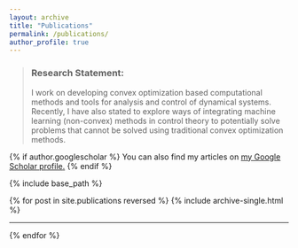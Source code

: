 ```yaml
---
layout: archive
title: "Publications"
permalink: /publications/
author_profile: true
---
```


> ### Research Statement:
>
> I work on developing convex optimization based computational methods and tools for analysis and control of dynamical systems. Recently, I have also stated to explore ways of integrating machine learning (non-convex) methods in control theory to potentially solve problems that cannot be solved using traditional convex optimization methods.
>

{% if author.googlescholar %}
  You can also find my articles on <u><a href="{{author.googlescholar}}">my Google Scholar profile</a>.</u>
{% endif %}

{% include base_path %}

{% for post in site.publications reversed %}
  {% include archive-single.html %}
  <hr style="text-align:left;margin-left:0;height:1px">
{% endfor %}
